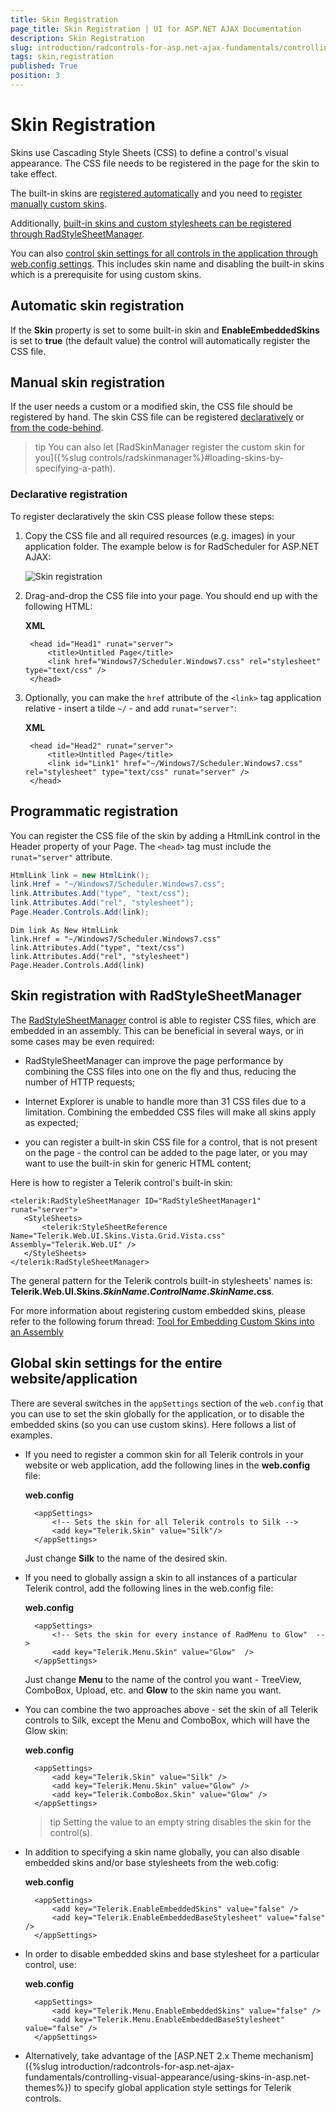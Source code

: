 ```yaml
---
title: Skin Registration
page_title: Skin Registration | UI for ASP.NET AJAX Documentation
description: Skin Registration
slug: introduction/radcontrols-for-asp.net-ajax-fundamentals/controlling-visual-appearance/skin-registration
tags: skin,registration
published: True
position: 3
---
```


# Skin Registration

Skins use Cascading Style Sheets (CSS) to define a control's visual appearance. The CSS file needs to be registered in the page for the skin to take effect.

The built-in skins are [registered automatically](#automatic-skin-registration) and you need to [register manually custom skins](#manual-skin-registration).

Additionally, [built-in skins and custom stylesheets can be registered through RadStyleSheetManager](#skin-registration-with-radstylesheetmanager).

You can also [control skin settings for all controls in the application through web.config settings](#global-skin-settings-for-the-entire-websiteapplication). This includes skin name and disabling the built-in skins which is a prerequisite for using custom skins.

## Automatic skin registration

If the **Skin** property is set to some built-in skin and **EnableEmbeddedSkins** is set to **true** (the default value) the control will automatically register the CSS file.

## Manual skin registration

If the user needs a custom or a modified skin, the CSS file should be registered by hand. The skin CSS file can be registered [declaratively](#declarative-registration) or [from the code-behind](#programatic-registration).

>tip You can also let [RadSkinManager register the custom skin for you]({%slug controls/radskinmanager%}#loading-skins-by-specifying-a-path).

### Declarative registration

To register declaratively the skin CSS please follow these steps:

1. Copy the CSS file and all required resources (e.g. images) in your application folder. The example below is for RadScheduler for ASP.NET AJAX:

	![Skin registration](images/introduction-skin_solution_explorer.png)

1. Drag-and-drop the CSS file into your page. You should end up with the following HTML:

	**XML**

		<head id="Head1" runat="server">
			<title>Untitled Page</title>
			<link href="Windows7/Scheduler.Windows7.css" rel="stylesheet" type="text/css" />
		</head> 

1. Optionally, you can make the `href` attribute of the `<link>` tag application relative - insert a tilde `~/` - and add `runat="server"`:

	**XML**

		<head id="Head2" runat="server">
			<title>Untitled Page</title>
			<link id="Link1" href="~/Windows7/Scheduler.Windows7.css" rel="stylesheet" type="text/css" runat="server" />
		</head> 


## Programmatic registration

You can register the CSS file of the skin by adding a HtmlLink control in the Header property of your Page. The `<head>` tag must include the `runat="server"` attribute.


````C#
HtmlLink link = new HtmlLink();
link.Href = "~/Windows7/Scheduler.Windows7.css";
link.Attributes.Add("type", "text/css");
link.Attributes.Add("rel", "stylesheet");
Page.Header.Controls.Add(link);
````
````VB
Dim link As New HtmlLink
link.Href = "~/Windows7/Scheduler.Windows7.css"
link.Attributes.Add("type", "text/css")
link.Attributes.Add("rel", "stylesheet")
Page.Header.Controls.Add(link) 
````


## Skin registration with RadStyleSheetManager

The [RadStyleSheetManager](http://www.telerik.com/help/aspnet-ajax/radstylesheetmanager.html) control is able to register CSS files, which are embedded in an assembly. This can be beneficial in several ways, or in some cases may be even required:

* RadStyleSheetManager can improve the page performance by combining the CSS files into one on the fly and thus, reducing the number of HTTP requests;

* Internet Explorer is unable to handle more than 31 CSS files due to a limitation. Combining the embedded CSS files will make all skins apply as expected;

* you can register a built-in skin CSS file for a control, that is not present on the page - the control can be added to the page later, or you may want to use the built-in skin for generic HTML content;


Here is how to register a Telerik control's built-in skin:


````ASP.NET
<telerik:RadStyleSheetManager ID="RadStyleSheetManager1" runat="server">
   <StyleSheets>
       <telerik:StyleSheetReference Name="Telerik.Web.UI.Skins.Vista.Grid.Vista.css" Assembly="Telerik.Web.UI" />
   </StyleSheets>
</telerik:RadStyleSheetManager> 
````


The general pattern for the Telerik controls built-in stylesheets' names is: **Telerik.Web.UI.Skins._SkinName_._ControlName_._SkinName_.css**.

For more information about registering custom embedded skins, please refer to the following forum thread: [Tool for Embedding Custom Skins into an Assembly](http://www.telerik.com/community/forums/aspnet-ajax/style-builder/tool-for-embedding-custom-skins-into-an-assembly.aspx)



## Global skin settings for the entire website/application

There are several switches in the `appSettings` section of the `web.config` that you can use to set the skin globally for the application, or to disable the embedded skins (so you can use custom skins). Here follows a list of examples.

* If you need to register a common skin for all Telerik controls in your website or web application, add the following lines in the **web.config** file:

	**web.config**

		<appSettings>
			<!-- Sets the skin for all Telerik controls to Silk -->
			<add key="Telerik.Skin" value="Silk"/>
		</appSettings> 

	Just change **Silk** to the name of the desired skin.

* If you need to globally assign a skin to all instances of a particular Telerik control, add the following lines in the web.config file:

	**web.config**

		<appSettings>
			<!-- Sets the skin for every instance of RadMenu to Glow"  -->
			<add key="Telerik.Menu.Skin" value="Glow"  />
		</appSettings> 

	Just change **Menu** to the name of the control you want - TreeView, ComboBox, Upload, etc. and **Glow** to the skin name you want.


* You can combine the two approaches above - set the skin of all Telerik controls to Silk, except the Menu and ComboBox, which will have the Glow skin:

	**web.config**

		<appSettings>
			<add key="Telerik.Skin" value="Silk" />
			<add key="Telerik.Menu.Skin" value="Glow" />
			<add key="Telerik.ComboBox.Skin" value="Glow" />
		</appSettings> 


	>tip Setting the value to an empty string disables the skin for the control(s).

* In addition to specifying a skin name globally, you can also disable embedded skins and/or base stylesheets from the web.cofig:

	**web.config**

		<appSettings>
			<add key="Telerik.EnableEmbeddedSkins" value="false" />
			<add key="Telerik.EnableEmbeddedBaseStylesheet" value="false" />
		</appSettings> 

* In order to disable embedded skins and base stylesheet for a particular control, use:

	**web.config**

		<appSettings>
			<add key="Telerik.Menu.EnableEmbeddedSkins" value="false" />
			<add key="Telerik.Menu.EnableEmbeddedBaseStylesheet" value="false" />
		</appSettings>

* Alternatively, take advantage of the [ASP.NET 2.x Theme mechanism]({%slug introduction/radcontrols-for-asp.net-ajax-fundamentals/controlling-visual-appearance/using-skins-in-asp.net-themes%}) to specify global application style settings for Telerik controls.
